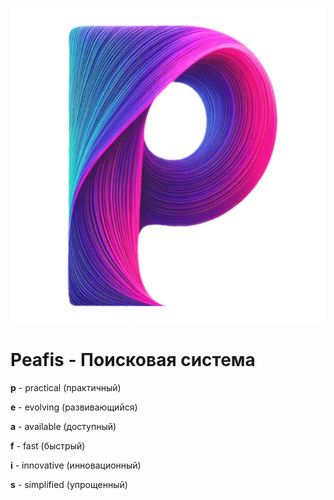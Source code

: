 ![](images/icon.webp)
# Peafis - Поисковая система
**p** - practical (практичный)

**e** - evolving (развивающийся)

**a** - available (доступный)

**f** - fast (быстрый)

**i** - innovative (инновационный)

**s** - simplified (упрощенный)
